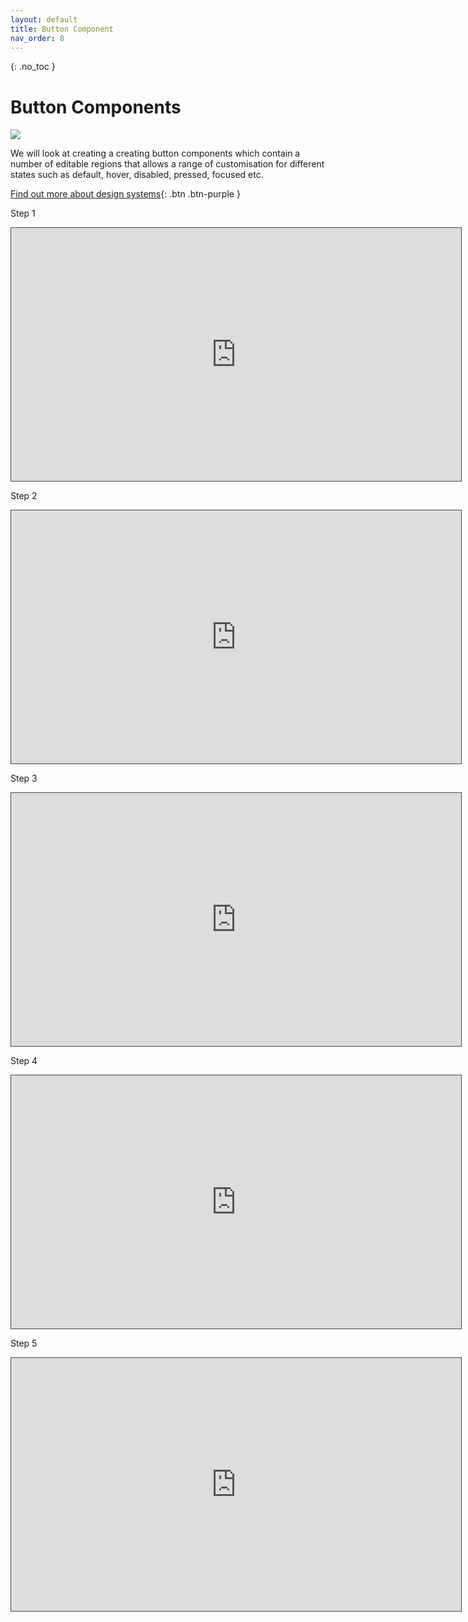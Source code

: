 ```yaml
---
layout: default
title: Button Component
nav_order: 8
---
```


{: .no_toc }

# Button Components

![](images/gifs/button_instant.gif)

We will look at creating a creating button components which contain a number of editable regions that allows a range of customisation for different states such as default, hover, disabled, pressed, focused etc.
     
[Find out more about design systems](https://martinsolent.github.io/figma/docs/Design_Systems.html){: .btn .btn-purple } 

Step 1

<iframe src="https://solent.cloud.panopto.eu/Panopto/Pages/Embed.aspx?id=1b64afde-d4f7-4229-ae84-af4d00b6f9e2&autoplay=false&offerviewer=true&showtitle=true&showbrand=true&captions=true&interactivity=all" height="405" width="720" style="border: 1px solid #464646;" allowfullscreen allow="autoplay"></iframe>

Step 2

<iframe src="https://solent.cloud.panopto.eu/Panopto/Pages/Embed.aspx?id=1f384413-900b-46c5-8719-af4d00b7868f&autoplay=false&offerviewer=true&showtitle=true&showbrand=true&captions=true&interactivity=all" height="405" width="720" style="border: 1px solid #464646;" allowfullscreen allow="autoplay"></iframe>

Step 3

<iframe src="https://solent.cloud.panopto.eu/Panopto/Pages/Embed.aspx?id=4d9ff906-9d0e-44ff-942c-af4d00de4a33&autoplay=false&offerviewer=true&showtitle=true&showbrand=true&captions=true&interactivity=all" height="405" width="720" style="border: 1px solid #464646;" allowfullscreen allow="autoplay"></iframe>

Step 4

<iframe src="https://solent.cloud.panopto.eu/Panopto/Pages/Embed.aspx?id=3a522f99-bb55-4f33-8fbd-af4d00b7598b&autoplay=false&offerviewer=true&showtitle=true&showbrand=true&captions=true&interactivity=all" height="405" width="720" style="border: 1px solid #464646;" allowfullscreen allow="autoplay"></iframe>

Step 5

<iframe src="https://solent.cloud.panopto.eu/Panopto/Pages/Embed.aspx?id=4b30f177-1269-422b-99ab-af4d00b782c1&autoplay=false&offerviewer=true&showtitle=true&showbrand=true&captions=true&interactivity=all" height="405" width="720" style="border: 1px solid #464646;" allowfullscreen allow="autoplay"></iframe>


